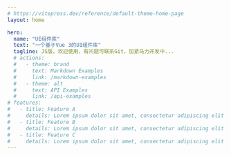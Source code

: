 ```yaml
---
# https://vitepress.dev/reference/default-theme-home-page
layout: home

hero:
  name: "UE组件库"
  text: "一个基于Vue 3的UI组件库"
  tagline: JS版，欢迎使用，有问题可联系Git，加紧马力开发中...
  # actions:
  #   - theme: brand
  #     text: Markdown Examples
  #     link: /markdown-examples
  #   - theme: alt
  #     text: API Examples
  #     link: /api-examples
# features:
#   - title: Feature A
#     details: Lorem ipsum dolor sit amet, consectetur adipiscing elit
#   - title: Feature B
#     details: Lorem ipsum dolor sit amet, consectetur adipiscing elit
#   - title: Feature C
#     details: Lorem ipsum dolor sit amet, consectetur adipiscing elit
---
```

